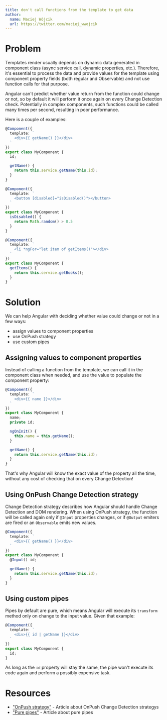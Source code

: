 ```yaml
---
title: don't call functions from the template to get data
author:
  name: Maciej Wójcik
  url: https://twitter.com/maciej_wwojcik
---
```


# Problem

Templates render usually depends on dynamic data generated in component class (async service call, dynamic properties, etc.). Therefore, it's essential to process the data and provide values for the template using component property fields (both regular and Observable) and not use function calls for that purpose. 

Angular can't predict whether value return from the function could change or not, so by default it will perform it once again on every Change Detection check. Potentially in complex components, such functions could be called many times per second, resulting in poor performance.

Here is a couple of examples:

```typescript
@Component({
  template: `
    <div>{{ getName() }}</div>
  `
})
export class MyComponent {
  id;

  getName() {
    return this.service.getName(this.id);
  }
}
```

```typescript
@Component({
  template: `
    <button [disabled]="isDisabled()"></button>
  `
})
export class MyComponent {
  isDisabled() {
    return Math.random() > 0.5
  }
}
```

```typescript
@Component({
  template: `
    <li *ngFor="let item of getItems()"></div>
  `
})
export class MyComponent {
  getItems() {
    return this.service.getBooks();
  }
}
```


# Solution

We can help Angular with deciding whether value could change or not in a few ways:

- assign values to component properties
- use OnPush strategy
- use custom pipes

## Assigning values to component properties
Instead of calling a function from the template, we can call it in the component class when needed, and use the value to populate the component property:

```typescript
@Component({
  template: `
    <div>{{ name }}</div>
  `
})
export class MyComponent {
  name;
  private id;

  ngOnInit() {
    this.name = this.getName();
  }

  getName() {
    return this.service.getName(this.id);
  }
}
```

That's why Angular will know the exact value of the property all the time, without any cost of checking that on every Change Detection!

## Using OnPush Change Detection strategy
Change Detection strategy describes how Angular should handle Change Detection and DOM rendering. When using OnPush strategy, the function will be called again only if `@Input` properties changes, or if `@Output` emiters are fired or an `Observable` emits new values.

```typescript
@Component({
  template: `
    <div>{{ getName() }}</div>
  `
})
export class MyComponent {
  @Input() id;

  getName() {
    return this.service.getName(this.id);
  }
}
```

## Using custom pipes
Pipes by default are pure, which means Angular will execute its `transform` method only on change to the input value.
Given that example:

```typescript
@Component({
  template: `
    <div>{{ id | getName }}</div>
  `
})
export class MyComponent {
  id;
}
```

As long as the `id` property will stay the same, the pipe won't execute its code again and perform a possibly expensive task.


# Resources

- ["OnPush strategy"](https://blog.angular-university.io/onpush-change-detection-how-it-works/) - Article about OnPush Change Detection strategys
- ["Pure pipes"](https://indepth.dev/posts/1061/the-essential-difference-between-pure-and-impure-pipes-in-angular-and-why-that-matters) - Article about pure pipes